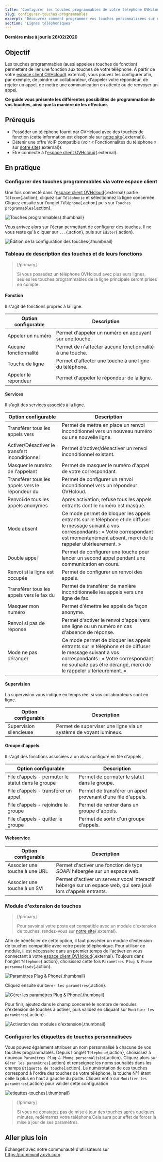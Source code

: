 ```yaml
---
title: 'Configurer les touches programmables de votre téléphone OVHcloud'
slug: configurer-touches-programmables
excerpt: 'Découvrez comment programmer vos touches personnalisées sur un téléphone OVHcloud'
section: 'Lignes téléphoniques'
---
```


**Dernière mise à jour le 26/02/2020**

## Objectif

Les touches programmables (aussi appelées touches de fonction) permettent de lier une fonction aux touches de votre téléphone. À partir de votre [espace client OVHcloud](https://www.ovh.com/auth/?action=gotomanager&from=https://www.ovh.com/fr/&ovhSubsidiary=fr){.external}, vous pouvez les configurer afin, par exemple, de joindre un collaborateur, d'appeler votre répondeur, de rejeter un appel, de mettre une communication en attente ou de renvoyer un appel.

**Ce guide vous présente les différentes possibilités de programmation de vos touches, ainsi que la manière de les effectuer.**


## Prérequis

- Posséder un téléphone fourni par OVHcloud avec des touches de fonction (cette information est disponible sur [notre site](https://www.ovhtelecom.fr/telephonie/comparatif-des-telephones.xml){.external}).
- Détenir une offre VoIP compatible (voir « Fonctionnalités du téléphone » sur [notre site](https://www.ovhtelecom.fr/telephonie/services_inclus/){.external}).
- Être connecté à l'[espace client OVHcloud](https://www.ovh.com/auth/?action=gotomanager&from=https://www.ovh.com/fr/&ovhSubsidiary=fr){.external}.


## En pratique

### Configurer des touches programmables via votre espace client

Une fois connecté dans l'[espace client OVHcloud](https://www.ovh.com/auth/?action=gotomanager&from=https://www.ovh.com/fr/&ovhSubsidiary=fr){.external} partie `Télécom`{.action}, cliquez sur `Téléphonie` et sélectionnez la ligne concernée. Cliquez ensuite sur l'onglet `Téléphone`{.action} puis sur `Touches programmables`{.action}.

![Touches programmables](images/touches_programmables.png){.thumbnail}

Vous arrivez alors sur l'écran permettant de configurer des touches. Il ne vous reste qu'à cliquer sur `...`{.action}, puis sur `Éditer`{.action}.

![Édition de la configuration des touches](images/gestion_touches.png){.thumbnail}


### Tableau de description des touches et de leurs fonctions

> [!primary]
>
> Si vous possédez un téléphone OVHcloud avec plusieurs lignes, seules les touches programmables de la ligne principale seront prises en compte.
>

#### Fonction

Il s'agit de fonctions propres à la ligne.

|Option configurable|Description|
|---|---|
|Appeler un numéro|Permet d'appeler un numéro en appuyant sur une touche.|
|Aucune fonctionnalité|Permet de n'affecter aucune fonctionnalité à une touche.|
|Touche de ligne|Permet d'affecter une touche à une ligne du téléphone.|
|Appeler le répondeur|Permet d'appeler le répondeur de la ligne.|


#### Services

Il s'agit des services associés à la ligne.

|Option configurable|Description|
|---|---|
|Transférer tous les appels vers|Permet de mettre en place un renvoi inconditionnel vers un nouveau numéro ou une nouvelle ligne.|
|Activer/Désactiver le transfert inconditionnel|Permet d'activer/désactiver un renvoi inconditionnel existant.|
|Masquer le numéro de l'appelant|Permet de masquer le numéro d'appel de votre correspondant.|
|Transférer tous les appels vers le répondeur du|Permet de configurer un renvoi inconditionnel vers un répondeur OVHcloud.|
|Renvoi de tous les appels anonymes|Après activation, refuse tous les appels entrants dont le numéro est masqué.|
|Mode absent|Ce mode permet de bloquer les appels entrants sur le téléphone et de diffuser le message suivant à vos correspondants : « Votre correspondant est momentanément absent, merci de le rappeler ultérieurement. »|
|Double appel|Permet de configurer une touche pour lancer un second appel pendant une communication en cours.|
|Renvoi si la ligne est occupée|Permet de configurer un renvoi des appels.|
|Transférer tous les appels vers le fax du|Permet de transférer de manière inconditionnelle les appels vers une ligne de fax.|
|Masquer mon numéro|Permet d'émettre les appels de façon anonyme.|
|Renvoi si pas de réponse|Permet d'activer le renvoi d'appel vers une ligne ou un numéro en cas d'absence de réponse.|
|Mode ne pas déranger|Ce mode permet de bloquer les appels entrants sur le téléphone et de diffuser le message suivant à vos correspondants : « Votre correspondant ne souhaite pas être dérangé, merci de le rappeler ultérieurement. »|


#### Supervision

La supervision vous indique en temps réel si vos collaborateurs sont en ligne.

|Option configurable|Description|
|---|---|
|Supervision silencieuse|Permet de superviser une ligne via un système de voyant lumineux.|


#### Groupe d'appels

Il s'agit des fonctions associées à un alias configuré en file d'appels.

|Option configurable|Description|
|---|---|
|File d'appels - permuter le statut dans le groupe|Permet de permuter le statut dans le groupe.|
|File d'appels - transférer un appel|Permet de transférer un appel provenant d'une file d'appels.|
|File d'appels - rejoindre le groupe|Permet de rentrer dans un groupe d'appels.|
|File d'appels - quitter le groupe|Permet de sortir d'un groupe d'appels.|


#### Webservice

|Option configurable|Description|
|---|---|
|Associer une touche à une URL|Permet d'activer une fonction de type *SOAPI* hébergée sur un espace web.|
|Associer une touche à un SVI|Permet d'activer un serveur vocal interactif hébergé sur un espace web, qui sera joué lors d'appels entrants.|

### Module d'extension de touches


> [!primary]
>
> Pour savoir si votre poste est compatible avec un module d'extension de touches, rendez-vous sur [notre site](https://www.ovhtelecom.fr/telephonie/comparatif-des-telephones.xml){.external}.
> 

Afin de bénéficier de cette option, il faut posséder un module d’extension de touches compatible avec votre poste téléphonique. Pour utiliser ce module, il est nécessaire dans un premier temps de l'activer en vous connectant à votre [espace client OVHcloud](https://www.ovh.com/auth/?action=gotomanager&from=https://www.ovh.com/fr/&ovhSubsidiary=fr){.external}. Toujours dans l'onglet `Téléphone`{.action}, choisissez cette fois `Paramètres Plug & Phone personnalisés`{.action}.

![Paramètres Plug & Phone](images/parametre_plug_play.png){.thumbnail}

Cliquez ensuite sur `Gérer les paramètres`{.action}.

![Gérer les paramètres Plug & Phone](images/gestion_parametres_plug_phone.png){.thumbnail}

Pour finir, ajoutez dans le champ concerné le nombre de modules d'extension de touches à activer, puis validez en cliquant sur `Modifier les paramètres`{.action}.

![Activation des modules d'extension](images/module_extension_touches.png){.thumbnail}

### Configurer les étiquettes de touches personnalisées

Vous pouvez également attribuer un nom personnalisé à chacune de vos touches programmables. Depuis l'onglet `Téléphone`{.action}, choisissez à nouveau `Paramètres Plug & Phone personnalisés`{.action}. Cliquez alors sur `Gérer les paramètres`{.action} et renseignez les noms souhaités dans les champs `Etiquette de touche`{.action}. La numérotation de ces touches correspond à l'ordre des touches de votre téléphone, la touche N°1 étant celle la plus en haut à gauche du poste.
Cliquez enfin sur `Modifier les paramètres`{.action} pour valider cette configuration

![etiquttes-touches](images/etiquettesb.gif){.thumbnail}

> [!primary]
>
> Si vous ne constatez pas de mise à jour des touches après quelques minutes, redémarrez votre téléphone.Cela aura pour effet de forcer la mise à jour de ses paramètres.
>


## Aller plus loin

Échangez avec notre communauté d'utilisateurs sur <https://community.ovh.com>.
